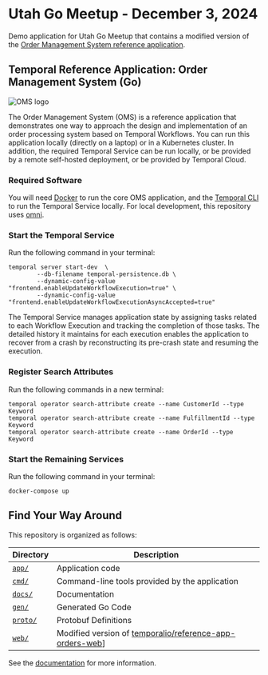 # Utah Go Meetup - December 3, 2024

Demo application for Utah Go Meetup that contains a modified version of the
[Order Management System reference application](https://github.com/temporalio/reference-app-orders-go).

## Temporal Reference Application: Order Management System (Go)

![OMS logo](docs/images/oms-logo.png)

The Order Management System (OMS) is a reference application that 
demonstrates one way to approach the design and implementation of 
an order processing system based on Temporal Workflows. You can run 
this application locally (directly on a laptop) or in a Kubernetes 
cluster. In addition, the required Temporal Service can be run locally, 
or be provided by a remote self-hosted deployment, or be provided by 
Temporal Cloud. 

### Required Software
You will need [Docker](https://www.docker.com/) to run the core OMS application, 
and the [Temporal CLI](https://docs.temporal.io/cli#install) to run the 
Temporal Service locally. For local development, this repository uses [omni](https://omnicli.dev/).


### Start the Temporal Service
Run the following command in your terminal:

```command
temporal server start-dev  \
        --db-filename temporal-persistence.db \
        --dynamic-config-value "frontend.enableUpdateWorkflowExecution=true" \
        --dynamic-config-value "frontend.enableUpdateWorkflowExecutionAsyncAccepted=true"
```

The Temporal Service manages application state by assigning tasks
related to each Workflow Execution and tracking the completion of 
those tasks. The detailed history it maintains for each execution 
enables the application to recover from a crash by reconstructing 
its pre-crash state and resuming the execution.

### Register Search Attributes
Run the following commands in a new terminal:

```command
temporal operator search-attribute create --name CustomerId --type Keyword
temporal operator search-attribute create --name FulfillmentId --type Keyword
temporal operator search-attribute create --name OrderId --type Keyword
```


### Start the Remaining Services
Run the following command in your terminal:

```command
docker-compose up
```


## Find Your Way Around
This repository is organized as follows:

| Directory | Description |
| --- | --- |
| <code><a href="app/">app/</a></code> | Application code |
| <code><a href="cmd/">cmd/</a></code> | Command-line tools provided by the application |
| <code><a href="docs/">docs/</a></code> | Documentation |
| <code><a href="gen/">gen/</a></code> | Generated Go Code |
| <code><a href="proto/">proto/</a></code> | Protobuf Definitions |
| <code><a href="web/">web/</a></code> | Modified version of [temporalio/reference-app-orders-web](https://github.com/temporalio/reference-app-orders-web)] |


See the [documentation](https://github.com/temporalio/reference-app-orders-go) for more information.
